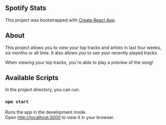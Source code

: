 ## Spotify Stats

This project was bootstrapped with [Create React App](https://github.com/facebook/create-react-app).

## About
This project allows you to view your top tracks and artists in last four weeks, six months or all time. It also
allows you to see your recently played tracks.

When viewing your top tracks, you're able to play a preview of the song!

## Available Scripts

In the project directory, you can run:

### `npm start`

Runs the app in the development mode.\
Open [http://localhost:3000](http://localhost:3000) to view it in your browser.
